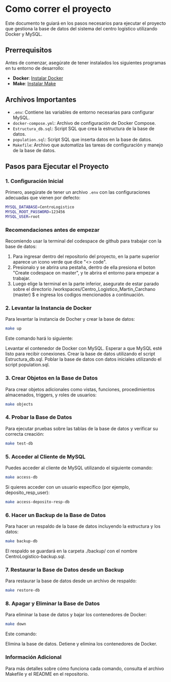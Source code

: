 # Como correr el proyecto

Este documento te guiará en los pasos necesarios para ejecutar el proyecto que gestiona la base de datos del sistema del centro logístico utilizando Docker y MySQL.

## Prerrequisitos

Antes de comenzar, asegúrate de tener instalados los siguientes programas en tu entorno de desarrollo:

- **Docker**: [Instalar Docker](https://docs.docker.com/get-docker/)
- **Make**: [Instalar Make](https://www.gnu.org/software/make/)

## Archivos Importantes

- `.env`: Contiene las variables de entorno necesarias para configurar MySQL.
- `docker-compose.yml`: Archivo de configuración de Docker Compose.
- `Estructura_db.sql`: Script SQL que crea la estructura de la base de datos.
- `population.sql`: Script SQL que inserta datos en la base de datos.
- `Makefile`: Archivo que automatiza las tareas de configuración y manejo de la base de datos.

## Pasos para Ejecutar el Proyecto

### 1. Configuración Inicial

Primero, asegúrate de tener un archivo `.env` con las configuraciones adecuadas que vienen por defecto:

```bash
MYSQL_DATABASE=CentroLogistico
MYSQL_ROOT_PASSWORD=123456
MYSQL_USER=root
```
### Recomendaciones antes de empezar
Recomiendo usar la terminal del codespace de github para trabajar con la base de datos:
1. Para ingresar dentro del repositorio del proyecto, en la parte superior aparece un icono verde que dice "<> code".
2. Presionalo y se abrira una pestaña, dentro de ella presiona el boton "Create codespace on master", y te abrira el entorno para empezar a trabajar.
3. Luego elige la terminal en la parte inferior, asegurate de estar parado sobre el directorio /workspaces/Centro_Logistico_Martin_Carchano (master) $ e ingresa los codigos mencionados a continuación.

### 2. Levantar la Instancia de Docker
Para levantar la instancia de Docher y crear la base de datos:

```bash
make up
```
Este comando hará lo siguiente:

Levantar el contenedor de Docker con MySQL.
Esperar a que MySQL esté listo para recibir conexiones.
Crear la base de datos utilizando el script Estructura_db.sql.
Poblar la base de datos con datos iniciales utilizando el script population.sql.

### 3. Crear Objetos en la Base de Datos
Para crear objetos adicionales como vistas, funciones, procedimientos almacenados, triggers, y roles de usuarios:

```bash
make objects
```
### 4. Probar la Base de Datos
Para ejecutar pruebas sobre las tablas de la base de datos y verificar su correcta creación:

```bash
make test-db
```
### 5. Acceder al Cliente de MySQL
Puedes acceder al cliente de MySQL utilizando el siguiente comando:

```bash
make access-db
```
Si quieres acceder con un usuario específico (por ejemplo, deposito_resp_user):

```bash
make access-deposito-resp-db
```
### 6. Hacer un Backup de la Base de Datos
Para hacer un respaldo de la base de datos incluyendo la estructura y los datos:

```bash
make backup-db
```
El respaldo se guardará en la carpeta ./backup/ con el nombre CentroLogistico-backup.sql.

### 7. Restaurar la Base de Datos desde un Backup
Para restaurar la base de datos desde un archivo de respaldo:

```bash
make restore-db
```
### 8. Apagar y Eliminar la Base de Datos
Para eliminar la base de datos y bajar los contenedores de Docker:

```bash
make down
```
Este comando:

Elimina la base de datos.
Detiene y elimina los contenedores de Docker.

### Información Adicional
Para más detalles sobre cómo funciona cada comando, consulta el archivo Makefile  y el README en el repositorio.
